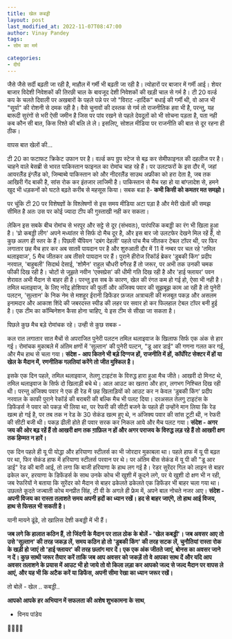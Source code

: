 ```yaml
---
title: खेल कबड्डी
layout: post
last_modified_at: 2022-11-07T08:47:00
author: Vinay Pandey
tags:
- सोम का मर्म

categories:
- दीर्घ
---
```

जैसे जैसे सर्दी बढ़ती जा रही है, माहौल में गर्मी भी बढ़ती जा रही है। त्योहारों पर बाजार में गर्मी आई। शेयर बाजार विदेशी निवेशकों की तिरछी चाल के बावजूद देशी निवेशकों की खड़ी चाल से गर्म है। टी 20 वर्ल्ड कप के चलते दिवाली पर अखबारों के पहले पन्ने पर जो "विराट -हार्दिक" बधाई की गर्मी थी, वो आज भी "सूर्या" की रोशनी से दमक रही है। वैसे चुनावों की दस्तक से गर्म तो राजनीतिक हवा भी है, परन्तु, यह बारूदी सुरंगों से भरी ऐसी जमीन है जिस पर पांव रखने से पहले देवदूतों को भी सोचना पड़ता है, पता नही कब कौन सी बात, किस रिश्ते की बलि ले ले। इसलिए, सोशल मीडिया पर राजनीति की बात से दूर रहना ही ठीक। 

वापस बात खेलों की...

टी 20 का फटाफट क्रिकेट उफान पर है। वर्ल्ड कप ग्रुप स्टेज से बढ़ कर सेमीफाइनल की दहलीज पर है। चाहने वाले बेसब्री से भारत पाकिस्तान फाइनल का रोमांच चाह रहे हैं। पर उलटफरों के इस दौर में, जहां आयरलैंड इंग्लैंड को, जिम्बाब्वे पाकिस्तान को और नीदरलैंड साउथ अफ्रीका को हरा देता है, जब तक आखिरी गेंद बाकी है, सांस रोक कर इंतजार लाजिमी है। पाकिस्तान से मैच रहा हो या बांग्लादेश से, हमने खुद भी धड़कनों को घटते बढ़ते करीब से महसूस किया।  सबक बडा है- **कभी किसी को कमतर मत समझो।**

पर चूंकि टी 20 पर विशेषज्ञों के विश्लेषणों से इस समय मीडिया अटा पड़ा है और मेरी खेलों की समझ सीमित है अतः उस पर कोई ज्यादा टीप की गुस्ताखी नही कर सकता। 

लेकिन इस सबके बीच रोमांच से भरपूर और सट्टे से दूर (संभवतः), पारंपरिक कबड्डी का रंग भी खिला हुआ है। 'प्रो कबड्डी लीग' अपने मध्यांतर से सिर्फ दो मैच दूर है, और इस बार जो उलटफेर देखने मिल रहें हैं, वो कुछ अलग ही स्तर के हैं। पिछली चैंपियन 'दबंग देहली' पहले पांच मैच जीतकर टेबल टॉपर थी, पर फिर लगातार छह मैच हार कर अब सातवें पायदान पर है और शुरुआती दौर में 11 वें नम्बर पर चल रहे 'तमिल थलाइवाज', 5 मैच जीतकर अब तीसरे पायदान पर हैं। पुराने हीरोज रिकॉर्ड ब्रेकर 'डुबकी किंग' प्रदीप नरवाल, 'बाहुबली' सिदार्थ देसाई, 'शोमैन' राहुल चौधरी वगैरह हैं तो जरूर, पर अभी तक उनकी चमक फीकी दिख रही है। चोटों से जूझते नवीन 'एक्सप्रेस' की धीमी गति दिख रही है और 'हाई फ्लायर' पवन शेरावत अभी मैदान से बाहर ही है।  परन्तु इस सब के कारण, खेल की रंगत कम हो गई हो, ऐसा भी नही है। तमिल थलाइवाज, के लिए नरेंद्र होशियार की फुर्ती और अंजिक्य पवार की सूझबूझ काम आ रही है तो पुनेरी पलटन, 'सुल्तान' के निक नेम से मशहूर ईरानी डिफेंडर फ़जल अत्राचली की मजबूत पकड़ और असलम इनामदार और आकाश शिंदे की जबरदस्त स्पीड की लहर पर सवार हो कर फिलहाल टेबल टॉपर बनी हुई है। एक टीम का कॉम्बिनेशन कैसा होना चाहिए, ये इस टीम से सीखा जा सकता है। 

पिछले कुछ मैच बड़े रोमांचक रहे। उन्ही से कुछ सबक -

कल रात लगातार सात मैचों से अपराजित पुनेरी पलटन तमिल थलाइवाज के खिलाफ सिर्फ एक अंक से हार गई। रोमांचक मुकाबले में अंतिम क्षणों में 'सुल्तान' की पुनेरी पल्टन, "डू आर डाई" की गणना गलत कर गई, और मैच हाथ से चला गया। **संदेश - आप कितने भी बड़े दिग्गज हों, राजनीति में हों, कॉर्पोरेट सेक्टर में हों या खेल के मैदान में, रणनीतिक गलतियां करेंगे तो जीत मुश्किल है।** 

इसके एक दिन पहले, तमिल थलाइवाज, तेलगु टाइटंस के विरुद्ध हारा हुआ मैच जीते। आखरी दो मिनट थे, तमिल थलाइवाज के सिर्फ दो खिलाड़ी बचे थे। आल आउट का खतरा और हार, लगभग निश्चित दिख रही थी। परन्तु अंजिक्य पवार ने एक ही रेड में छह खिलाड़ियों को आउट कर न केवल 'डुबकी किंग' प्रदीप नरवाल के काफी पुराने रेकॉर्ड की बराबरी की बल्कि मैच भी पलट दिया। दरअसल तेलगु टाइटंस के डिफेंडर्स ने पवार को पकड़ भी लिया था, पर रेफरी की सीटी बजने के पहले ही उन्होंने मान लिया कि रेड खत्म हो गई है, पर तब तक न रेड के 30 सेकंड खत्म हुए थे, न अंजिक्य पवार की सांस टूटी थी, न रेफरी की सीटी बजी थी। पकड़ ढीली होते ही पवार सरक कर निकल आये और मैच पलट गया। **संदेश - अगर जय की ओर बढ़ रहें हैं तो आखरी क्षण तक ग़ाफ़िल न हों और अगर पराजय के विरुद्ध लड़ रहे हैं तो आखरी क्षण तक हिम्मत न हारें।**

एक दिन पहले ही यू पी योद्धा और हरियाणा स्टीलर्स का भी जोरदार मुकाबला था। पहले हाफ में यू पी बढ़त पर था, फिर सेकंड हाफ में हरियाणा स्टीलर्स परवान पर थे। पर अंतिम बीस सेकंड में यू पी की "डू आर डाई" रेड की बारी आई, तो लगा कि बाजी हरियाणा के हाथ लग गई है। रेडर सुरेंदर गिल को लाइन से बाहर ढकेल कर, हरयाणा के डिफेंडर्स के साथ उनके कोच भी खुशी में कूदने लगे, पर ये खुशी दो क्षण भी न रही, जब रेफरियों ने बताया कि सुरेंदर को मैदान से बाहर ढकेलते ढकेलते एक डिफेंडर भी बाहर चला गया था। उछलते कूदते जज्बाती कोच मनप्रीत सिंह, टी वी के अगले ही फ्रेम में, अपने बाल नोचते नजर आए। **संदेश - अपनी विजय का रास्ता तलाशते समय अपनी हदों का ध्यान रखें। हद से बाहर जाएंगे, तो हाथ आई विजय, हाथ से फिसल भी सकती है।**

यानी मायने ढूंढे, तो खालिस देशी कबड्डी में भी हैं। 

**जब लगे कि हालात कठिन हैं, तो जिंदगी के मैदान पर ताल ठोक के बोलें - 'खेल कबड्डी'। जब अवसर आए तो उसे 'सुल्तान'  की तरह जकड़ लें, समय कठिन हो तो 'डुबकी किंग' की तरह सटक लें, चुनौतियां रास्ता रोक के खड़ी हो जाएं तो 'हाई फ्लायर' की तरह छलांग मार दें। एक एक अंक जीतते जाएं, बोनस का अवसर जाने न दें। कुछ साथी जरूर तैयार करें ताकि जब आप अवसर को जकड़ें तो वे आपका साथ दें और यदि आप अवसर तलाशने  के प्रयास में आउट भी हो जाये तो वो किला लड़ा कर आपको जल्द से जल्द मैदान पर  वापस ले आएं, और यह भी कि अटैक करें या डिफेंस, अपनी सीमा रेखा का ध्यान जरूर रखें।** 

तो बोलें -   खेल .. कबड्डी..

**आपको आपके हर अभियान में सफलता की अशेष शुभकामना के साथ**,

- विनय पांडेय

🙏🌷🌷🙏


